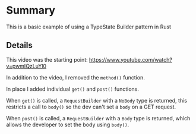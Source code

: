 # Summary

This is a basic example of using a TypeState Builder pattern in Rust

## Details

This video was the starting point: https://www.youtube.com/watch?v=pwmIQzLuYl0

In addition to the video, I removed the `method()` function.

In place I added individual `get()` and `post()` functions. 

When `get()` is called, a `RequestBuilder` with a `NoBody` type is returned, this restricts a call to `body()` so the dev can't set a `body` on a GET request.

When `post()` is called, a `RequestBuilder` with a `Body` type is returned, which allows the developer to set the body using `body()`.